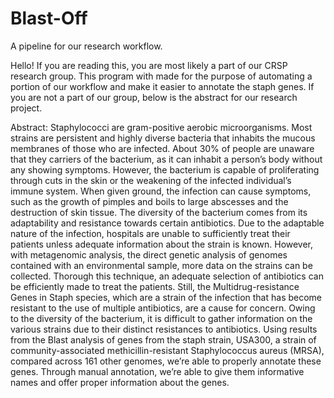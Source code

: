 # Blast-Off
A pipeline for our research workflow.

Hello! If you are reading this, you are most likely a part of our CRSP research group. This program with made for the purpose of automating
a portion of our workflow and make it easier to annotate the staph genes. If you are not a part of our group, below is the abstract for our 
research project.

Abstract: Staphylococci are gram-positive aerobic microorganisms. Most strains are persistent and highly diverse bacteria that inhabits
the mucous membranes of those who are infected. About 30% of people are unaware that they carriers of the bacterium, as it can inhabit a 
person’s body without any showing symptoms. However, the bacterium is capable of proliferating through cuts in the skin or the weakening 
of the infected individual’s immune system. When given ground, the infection can cause symptoms, such as the growth of pimples and boils 
to large abscesses and the destruction of skin tissue. The diversity of the bacterium comes from its adaptability and resistance towards 
certain antibiotics. Due to the adaptable nature of the infection, hospitals are unable to sufficiently treat their patients unless 
adequate information about the strain is known. However, with metagenomic analysis, the direct genetic analysis of genomes contained
with an environmental sample, more data on the strains can be collected. Thorough this technique, an adequate selection of antibiotics 
can be efficiently made to treat the patients. Still, the Multidrug-resistance Genes in Staph species, which are a strain of the infection 
that has become resistant to the use of multiple antibiotics, are a cause for concern. Owing to the diversity of the bacterium, 
it is difficult to gather information on the various strains due to their distinct resistances to antibiotics. Using results from 
the Blast analysis of genes from the staph strain, USA300, a strain of community-associated methicillin-resistant Staphylococcus aureus 
(MRSA), compared across 161 other genomes, we’re able to properly annotate these genes. Through manual annotation, we’re able to give 
them informative names and offer proper information about the genes.  

